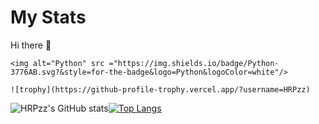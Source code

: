 # My Stats

Hi there 👋

```null
<img alt="Python" src ="https://img.shields.io/badge/Python-3776AB.svg?&style=for-the-badge&logo=Python&logoColor=white"/>
```

```null
![trophy](https://github-profile-trophy.vercel.app/?username=HRPzz)
```

![HRPzz's GitHub stats](https://github-readme-stats.vercel.app/api?username=HRPzz&&show_icons=true&theme=onedark)[![Top Langs](https://github-readme-stats.vercel.app/api/top-langs/?username=HRPzz&layout=compact)](https://github.com/HRPzz/github-readme-stats)

